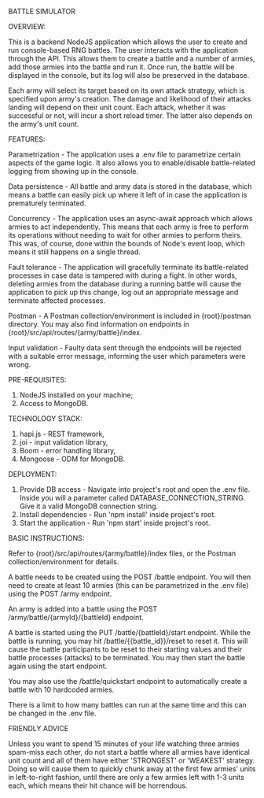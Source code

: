 BATTLE SIMULATOR

OVERVIEW:

This is a backend NodeJS application which allows the user to
create and run console-based RNG battles.
The user interacts with the application through the API.
This allows them to create a battle and a number of armies,
add those armies into the battle and run it.
Once run, the battle will be displayed in the console, but its
log will also be preserved in the database.

Each army will select its target based on its own attack
strategy, which is specified upon army's creation. The damage
and likelihood of their attacks landing will depend on their
unit count. Each attack, whether it was successful or not,
will incur a short reload timer. The latter also depends on
the army's unit count.

FEATURES:

Parametrization - The application uses a .env file to
parametrize certain aspects of the game logic. It also allows
you to enable/disable battle-related logging from showing up
in the console.

Data persistence - All battle and army data is stored in
the database, which means a battle can easily pick up
where it left of in case the application is prematurely
terminated.

Concurrency - The application uses an async-await approach
which allows armies to act independently. This means that
each army is free to perform its operations without needing
to wait for other armies to perform theirs. This was, of
course, done within the bounds of Node's event loop, which
means it still happens on a single thread.

Fault tolerance - The application will gracefully terminate
its battle-related processes in case data is tampered with
during a fight. In other words, deleting armies from the
database during a running battle will cause the application
to pick up this change, log out an appropriate message and
terminate affected processes.

Postman - A Postman collection/environment is included
in {root}/postman directory. You may also find information
on endpoints in {root}/src/api/routes/{army/battle}/index.

Input validation - Faulty data sent through the endpoints
will be rejected with a suitable error message, informing
the user which parameters were wrong.


PRE-REQUISITES:
1. NodeJS installed on your machine;
2. Access to MongoDB.

TECHNOLOGY STACK:
1. hapi.js - REST framework,
2. joi - input validation library,
3. Boom - error handling library,
4. Mongoose - ODM for MongoDB.

DEPLOYMENT:
1. Provide DB access -
Navigate into project's root and open the .env file.
Inside you will a parameter called DATABASE_CONNECTION_STRING.
Give it a valid MongoDB connection string.
2. Install dependencies -
Run 'npm install' inside project's root.
3. Start the application -
Run 'npm start' inside project's root.

BASIC INSTRUCTIONS:

Refer to {root}/src/api/routes/{army/battle}/index files,
or the Postman collection/environment for details.

A battle needs to be created using the POST /battle endpoint.
You will then need to create at least 10 armies (this can be
parametrized in the .env file) using the POST /army endpoint.

An army is added into a battle using the
POST /army/battle/{armyId}/{battleId} endpoint.

A battle is started using the PUT /battle/{battleId}/start
endpoint. While the battle is running, you may hit
/battle/{{battle_id}}/reset to reset it. This will cause
the battle participants to be reset to their starting values
and their battle processes (attacks) to be terminated. You
may then start the battle again using the start endpoint.

You may also use the /battle/quickstart endpoint to
automatically create a battle with 10 hardcoded armies.

There is a limit to how many battles can run at the same time
and this can be changed in the .env file.

FRIENDLY ADVICE

Unless you want to spend 15 minutes of your life watching
three armies spam-miss each other, do not start a battle
where all armies have identical unit count and all of
them have either 'STRONGEST' or 'WEAKEST' strategy. Doing so
will cause them to quickly chunk away at the first few
armies' units in left-to-right fashion, until there are only
a few armies left with 1-3 units each, which means their
hit chance will be horrendous.
